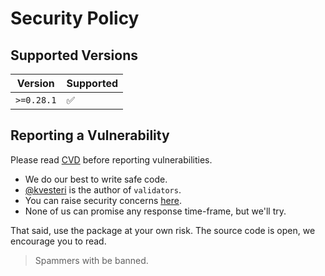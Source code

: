 # Security Policy

## Supported Versions

| Version    | Supported          |
| ---------- | ------------------ |
| `>=0.28.1` | :white_check_mark: |

## Reporting a Vulnerability

Please read [CVD](https://resources.sei.cmu.edu/asset_files/SpecialReport/2017_003_001_503340.pdf) before reporting vulnerabilities.

- We do our best to write safe code.
- [@kvesteri](https://github.com/kvesteri) is the author of `validators`.
- You can raise security concerns [here](https://github.com/python-validators/validators/discussions/categories/security-concern).
- None of us can promise any response time-frame, but we'll try.

That said, use the package at your own risk. The source code is open, we encourage you to read.

> Spammers with be banned.

